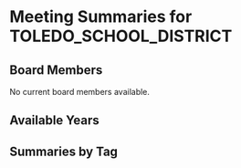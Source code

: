 # Meeting Summaries for TOLEDO_SCHOOL_DISTRICT

## Board Members

No current board members available.

## Available Years

## Summaries by Tag
